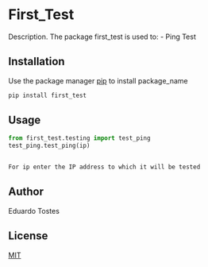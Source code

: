 # First_Test

Description. 
The package first_test is used to:
	- Ping Test

## Installation

Use the package manager [pip](https://pip.pypa.io/en/stable/) to install package_name

```bash
pip install first_test
```

## Usage

```python
from first_test.testing import test_ping 
test_ping.test_ping(ip)


For ip enter the IP address to which it will be tested

```

## Author
Eduardo Tostes

## License
[MIT](https://choosealicense.com/licenses/mit/)